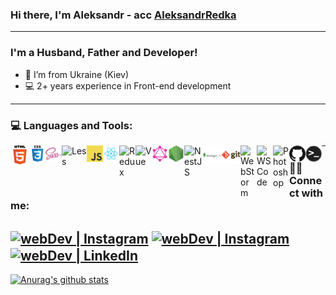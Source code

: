 ### Hi there, I'm Aleksandr - acc [AleksandrRedka][github]
***
### I'm a Husband, Father and Developer!
- 📍 I’m from Ukraine (Kiev)
- 💻 2+ years experience in Front-end development
***

### 💻 Languages and Tools:

[<img align="left" alt="HTML5" width="30px" src="https://raw.githubusercontent.com/github/explore/80688e429a7d4ef2fca1e82350fe8e3517d3494d/topics/html/html.png" />][resume]
[<img align="left" alt="CSS3" width="26px" src="https://raw.githubusercontent.com/github/explore/80688e429a7d4ef2fca1e82350fe8e3517d3494d/topics/css/css.png" />][resume]
[<img align="left" alt="Sass" width="26px" src="https://raw.githubusercontent.com/github/explore/80688e429a7d4ef2fca1e82350fe8e3517d3494d/topics/sass/sass.png" />][resume]
[<img align="left" alt="Less" width="40px" src="https://upload.wikimedia.org/wikipedia/commons/thumb/8/81/LESS_Logo.svg/359px-LESS_Logo.svg.png" />][resume]
[<img align="left" alt="JavaScript" width="26px" src="https://raw.githubusercontent.com/github/explore/80688e429a7d4ef2fca1e82350fe8e3517d3494d/topics/javascript/javascript.png" />][resume]
[<img align="left" alt="React" width="26px" src="https://raw.githubusercontent.com/github/explore/80688e429a7d4ef2fca1e82350fe8e3517d3494d/topics/react/react.png" />][resume]
[<img align="left" alt="Redux" width="26px" src="https://raw.githubusercontent.com/reduxjs/redux/master/logo/logo.png" />][resume]
[<img align="left" alt="Vue" width="26px" src="https://camo.githubusercontent.com/728ce9f78c3139e76fa69925ad7cc502e32795d2/68747470733a2f2f7675656a732e6f72672f696d616765732f6c6f676f2e706e67" />][resume]
[<img align="left" alt="GraphQL" width="26px" src="https://raw.githubusercontent.com/github/explore/80688e429a7d4ef2fca1e82350fe8e3517d3494d/topics/graphql/graphql.png" />][resume]
[<img align="left" alt="Node.js" width="26px" src="https://raw.githubusercontent.com/github/explore/80688e429a7d4ef2fca1e82350fe8e3517d3494d/topics/nodejs/nodejs.png" />][resume]
[<img align="left" alt="NestJS" width="30px" src="https://camo.githubusercontent.com/c4fd9ae4b5274b73d4d51c42263409ce74572040/68747470733a2f2f6e6573746a732e636f6d2f696d672f6c6f676f2d736d616c6c2e737667" />][resume]
[<img align="left" alt="MongoDB" width="30px" src="https://raw.githubusercontent.com/github/explore/80688e429a7d4ef2fca1e82350fe8e3517d3494d/topics/mongodb/mongodb.png" />][resume]
[<img align="left" alt="Git" width="30px" src="https://raw.githubusercontent.com/github/explore/80688e429a7d4ef2fca1e82350fe8e3517d3494d/topics/git/git.png" />][resume]


[<img align="left" alt="WebStorm" width="26px" src="https://cdn.freebiesupply.com/logos/large/2x/webstorm-icon-logo-svg-vector.svg" />][resume]
[<img align="left" alt="WSCode" width="26px" src="https://upload.wikimedia.org/wikipedia/commons/thumb/2/2d/Visual_Studio_Code_1.18_icon.svg/1028px-Visual_Studio_Code_1.18_icon.svg.png" />][resume]
[<img align="left" alt="Photoshop" width="26px" src="https://upload.wikimedia.org/wikipedia/commons/thumb/2/20/Photoshop_CC_icon.png/615px-Photoshop_CC_icon.png" />][resume]
[<img align="left" alt="GitHub" width="26px" src="https://raw.githubusercontent.com/github/explore/78df643247d429f6cc873026c0622819ad797942/topics/github/github.png" />][resume]
[<img align="left" alt="Terminal" width="26px" src="https://raw.githubusercontent.com/github/explore/80688e429a7d4ef2fca1e82350fe8e3517d3494d/topics/terminal/terminal.png" />][resume]




***
### 🤝📱 Connect with me:

[<img align="center" alt="webDev | Instagram" width="40px" src="https://cdn.jsdelivr.net/npm/simple-icons@v3/icons/facebook.svg" />][facebook]
[<img align="center" alt="webDev | Instagram" width="40px" src="https://cdn.jsdelivr.net/npm/simple-icons@v3/icons/instagram.svg" />][instagram]
[<img align="center" alt="webDev | LinkedIn" width="40px" src="https://cdn.jsdelivr.net/npm/simple-icons@v3/icons/linkedin.svg" />][linkedin]
---

[![Anurag's github stats](https://github-readme-stats.vercel.app/api?username=)](https://github.com/anuraghazra/github-readme-stats)




[github]: https://github.com/AleksandrRedka
[facebook]: https://www.facebook.com/AlxRedka/
[instagram]: https://www.instagram.com/r_e_d_k_a_/
[linkedin]: https://www.linkedin.com/in/aredka/
[resume]: https://www.canva.com/design/DADLhImWi38/zwR8GKGmgDQqzaJQIuxgEw/view?utm_content=DADLhImWi38&utm_campaign=designshare&utm_medium=link&utm_source=sharebutton
